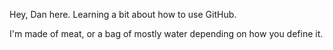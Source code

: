 Hey, Dan here.  Learning a bit about how to use GitHub.

I'm made of meat, or a bag of mostly water depending on how you define it.


